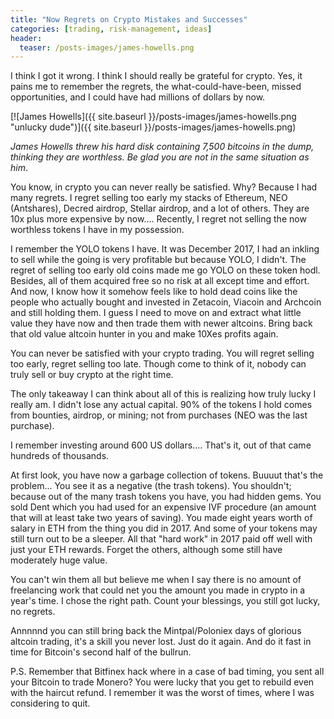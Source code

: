 ```yaml
---
title: "Now Regrets on Crypto Mistakes and Successes"
categories: [trading, risk-management, ideas]
header:
  teaser: /posts-images/james-howells.png
---
```


I think I got it wrong. I think I should really be grateful for crypto. Yes, it pains me to remember the regrets, the what-could-have-been, missed 
opportunities, and I could have had millions of dollars by now.

[![James Howells]({{ site.baseurl }}/posts-images/james-howells.png "unlucky dude")]({{ site.baseurl }}/posts-images/james-howells.png)

_James Howells threw his hard disk containing 7,500 bitcoins in the dump, thinking they are worthless. Be glad you are not in the same situation as him_.

You know, in crypto you can never really be satisfied. Why? Because I had many regrets. I regret selling too early my stacks of Ethereum, NEO (Antshares), 
Decred airdrop, Stellar airdrop, and a lot of others. They are 10x plus more expensive by now.... Recently, I regret not selling the now worthless tokens 
I have in my possession. 

I remember the YOLO tokens I have. It was December 2017, I had an inkling to sell while the going is very profitable but because YOLO, I didn't. The regret
of selling too early old coins made me go YOLO on these token hodl. Besides, all of them acquired free so no risk at all except time and effort. And
now, I know how it somehow feels like to hold dead coins like the people who actually bought and invested in Zetacoin, Viacoin and Archcoin and still holding 
them. I guess I need to move on and extract what little value they have now and then trade them with newer altcoins. Bring back that old value altcoin hunter
in you and make 10Xes profits again. 

You can never be satisfied with your crypto trading. You will regret selling too early, regret selling too late. Though come to think of it, nobody can truly
sell or buy crypto at the right time.

The only takeaway I can think about all of this is realizing how truly lucky I really am. I didn't lose any actual capital. 90% of the tokens I hold comes from 
bounties, airdrop, or mining; not from purchases (NEO was the last purchase).

I remember investing around 600 US dollars.... That's it, out of that came hundreds of thousands.

At first look, you have now a garbage collection of tokens. Buuuut that's the problem... You see it as a negative (the trash tokens). You shouldn't; because out
of the many trash tokens you have, you had hidden gems. You sold Dent which you had used for an expensive IVF procedure (an amount that will at least take two 
years of saving). You made eight years worth of salary in ETH from the thing you did in 2017. And some of your tokens may still turn out to be a sleeper. All 
that "hard work" in 2017 paid off well with just your ETH rewards. Forget the others, although some still have moderately huge value. 

You can't win them all but believe me when I say there is no amount of freelancing work that could net you the amount you made in crypto in a year's time. I 
chose the right path. Count your blessings, you still got lucky, no regrets.

Annnnnd you can still bring back the Mintpal/Poloniex days of glorious altcoin trading, it's a skill you never lost. Just do it again. And do it fast in time 
for Bitcoin's second half of the bullrun.


P.S.
Remember that Bitfinex hack where in a case of bad timing, you sent all your Bitcoin to trade Monero? You were lucky that you get to rebuild even with the 
haircut refund. I remember it was the worst of times, where I was considering to quit.